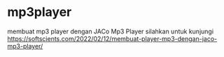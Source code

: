 # mp3player
membuat mp3 player dengan JACo Mp3 Player
silahkan untuk kunjungi https://softscients.com/2022/02/12/membuat-player-mp3-dengan-jaco-mp3-player/
